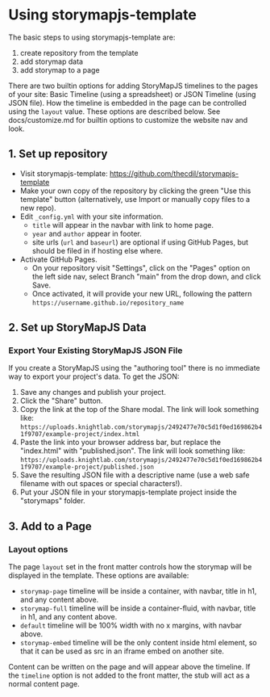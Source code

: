 # Using storymapjs-template

The basic steps to using storymapjs-template are: 

1. create repository from the template
2. add storymap data
3. add storymap to a page

There are two builtin options for adding StoryMapJS timelines to the pages of your site: Basic Timeline (using a spreadsheet) or JSON Timeline (using JSON file). 
How the timeline is embedded in the page can be controlled using the `layout` value.
These options are described below.
See docs/customize.md for builtin options to customize the website nav and look. 

## 1. Set up repository

- Visit storymapjs-template: <https://github.com/thecdil/storymapjs-template>
- Make your own copy of the repository by clicking the green "Use this template" button (alternatively, use Import or manually copy files to a new repo).
- Edit `_config.yml` with your site information.
    - `title` will appear in the navbar with link to home page.
    - `year` and `author` appear in footer.
    - site urls (`url` and `baseurl`) are optional if using GitHub Pages, but should be filed in if hosting else where.
- Activate GitHub Pages. 
    - On your repository visit "Settings", click on the "Pages" option on the left side nav, select Branch "main" from the drop down, and click Save. 
    - Once activated, it will provide your new URL, following the pattern `https://username.github.io/repository_name`

## 2. Set up StoryMapJS Data

### Export Your Existing StoryMapJS JSON File

If you create a StoryMapJS using the "authoring tool" there is no immediate way to export your project's data.
To get the JSON:

1. Save any changes and publish your project. 
2. Click the "Share" button.
3. Copy the link at the top of the Share modal. The link will look something like:
   `https://uploads.knightlab.com/storymapjs/2492477e70c5d1f0ed169862b41f9707/example-project/index.html`
4. Paste the link into your browser address bar, but replace the "index.html" with "published.json". The link will look something like: 
   `https://uploads.knightlab.com/storymapjs/2492477e70c5d1f0ed169862b41f9707/example-project/published.json`
5. Save the resulting JSON file with a descriptive name (use a web safe filename with out spaces or special characters!).
6. Put your JSON file in your storymapjs-template project inside the "storymaps" folder.

## 3. Add to a Page

### Layout options

The page `layout` set in the front matter controls how the storymap will be displayed in the template.
These options are available:

- `storymap-page` timeline will be inside a container, with navbar, title in h1, and any content above.
- `storymap-full` timeline will be inside a container-fluid, with navbar, title in h1, and any content above.
- `default` timeline will be 100% width with no x margins, with navbar above.
- `storymap-embed` timeline will be the only content inside html element, so that it can be used as src in an iframe embed on another site.

Content can be written on the page and will appear above the timeline. 
If the `timeline` option is not added to the front matter, the stub will act as a normal content page.
